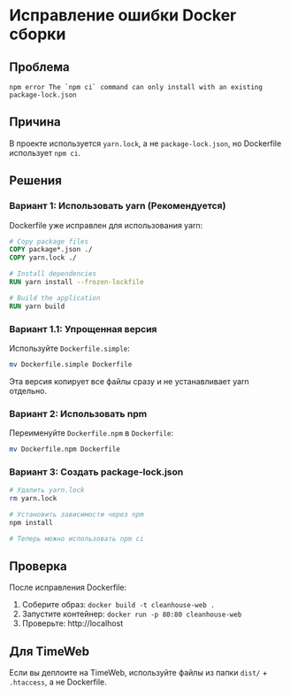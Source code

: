 # Исправление ошибки Docker сборки

## Проблема

```
npm error The `npm ci` command can only install with an existing package-lock.json
```

## Причина

В проекте используется `yarn.lock`, а не `package-lock.json`, но Dockerfile использует `npm ci`.

## Решения

### Вариант 1: Использовать yarn (Рекомендуется)

Dockerfile уже исправлен для использования yarn:

```dockerfile
# Copy package files
COPY package*.json ./
COPY yarn.lock ./

# Install dependencies
RUN yarn install --frozen-lockfile

# Build the application
RUN yarn build
```

### Вариант 1.1: Упрощенная версия
Используйте `Dockerfile.simple`:

```bash
mv Dockerfile.simple Dockerfile
```

Эта версия копирует все файлы сразу и не устанавливает yarn отдельно.

### Вариант 2: Использовать npm

Переименуйте `Dockerfile.npm` в `Dockerfile`:

```bash
mv Dockerfile.npm Dockerfile
```

### Вариант 3: Создать package-lock.json

```bash
# Удалить yarn.lock
rm yarn.lock

# Установить зависимости через npm
npm install

# Теперь можно использовать npm ci
```

## Проверка

После исправления Dockerfile:

1. Соберите образ: `docker build -t cleanhouse-web .`
2. Запустите контейнер: `docker run -p 80:80 cleanhouse-web`
3. Проверьте: http://localhost

## Для TimeWeb

Если вы деплоите на TimeWeb, используйте файлы из папки `dist/` + `.htaccess`, а не Dockerfile.
